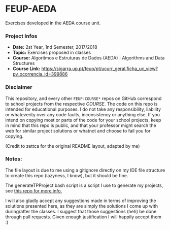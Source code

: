 # FEUP-AEDA
Exercises developed in the AEDA course unit.

### Project Infos
* **Date:** 2st Year, 1nd Semester, 2017/2018
* **Topic:** Exercises proposed in classes
* **Course:** Algoritmos e Estruturas de Dados (AEDA) | Algorithms and Data Structures
* **Course Link:** https://sigarra.up.pt/feup/pt/ucurr_geral.ficha_uc_view?pv_ocorrencia_id=399886


### Disclaimer
This repository, and every other `FEUP-COURSE*` repos on GitHub correspond to school projects from the respective *COURSE*. The code on this repo is intended for educational purposes. I do not take any responsibility, liability or whateverity over any code faults, inconsistency or anything else. If you intend on copying most or parts of the code for your school projects, keep in mind that this repo is public, and that your professor might search the web for similar project solutions or whatnot and choose to fail you for copying.

(Credit to zettca for the original README layout, adapted by me)

### Notes:
The file layout is due to me using a gitignore directly on my IDE file structure to create this repo (lazyness, I know), but it should be fine.

The generateTPProject bash script is a script I use to generate my projects, see [this repo for more info.](https://github.com/Meiogordo/CUTE-CLion-AEDATPTemplate)

I will also gladly accept any suggestions made in terms of improving the solutions presented here, as they are simply the solutions I come up with during/after the classes. I suggest that those suggestions (heh) be done through pull requests. Given enough justification I will happily accept them :)
